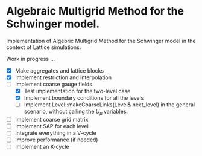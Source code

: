 # Algebraic Multigrid Method for the Schwinger model.
Implementation of Algebric Multigrid Method for the Schwinger model in the context of Lattice simulations. 

Work in progress ...

- [x] Make aggregates and lattice blocks
- [x] Implement restriction and interpolation
- [ ] Implement coarse gauge fields
    - [x] Test implementation for the two-level case
    - [x] Implement boundary conditions for all the levels
    - [ ] Implement Level::makeCoarseLinks(Level& next_level) in the general scenario, without calling the $U_\mu$ variables.
- [ ] Implement coarse grid matrix 
- [ ] Implement SAP for each level
- [ ] Integrate everything in a V-cycle
- [ ] Improve performance (if needed)
- [ ] Implement an K-cycle